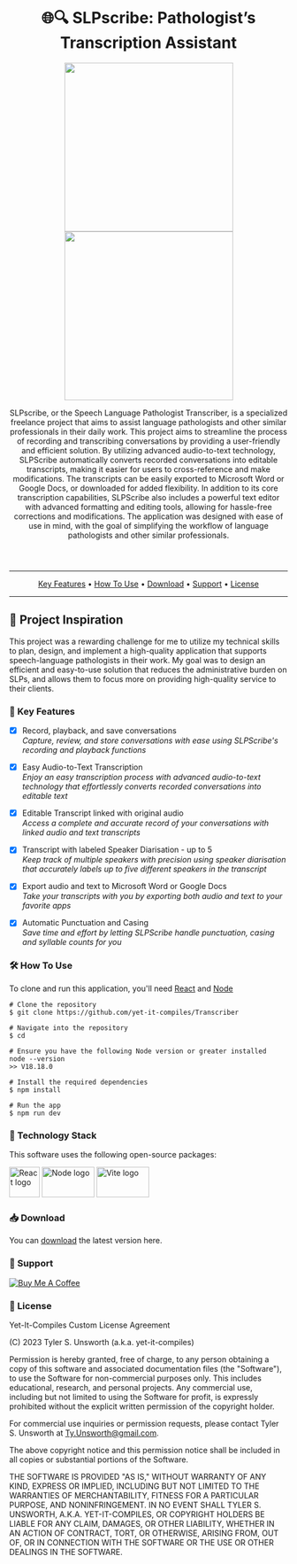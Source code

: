 <!-- PROJECT INFO SECTION -->
<header>
  <h1  align="center">🌐🔍 SLPscribe: Pathologist’s Transcription Assistant</h1>
  
  <p float="left" align="center">
    <img src="https://user-images.githubusercontent.com/43221618/233351755-ec030f5a-4faa-45b1-bcf8-8c6a87d89dea.png" height="305" /> 
    <img src="https://github.com/yet-it-compiles/WorldsFinestCuts-Redesign/assets/43221618/7f886655-05a2-4fc5-ad75-0fc5aaf82707" height="305" />
  </p>

  <p>
    SLPscribe, or the Speech Language Pathologist Transcriber, is a specialized freelance project that aims to assist language pathologists and other similar professionals in their daily work. This project aims to streamline the process of recording and transcribing conversations by providing a user-friendly and efficient 
    solution. By utilizing advanced audio-to-text technology, SLPScribe automatically converts recorded conversations into editable transcripts, making it easier for users to cross-reference and make modifications. The transcripts can be easily exported to Microsoft Word or Google Docs, or downloaded for added flexibility. 
    In addition to its core transcription capabilities, SLPScribe also includes a powerful text editor with advanced formatting and editing tools, allowing for hassle-free corrections and modifications. The application was designed with ease of use in mind, with the goal of simplifying the workflow of language pathologists 
    and other similar professionals.
  </p>
</header>


<!-- Start of the TOC-->
<nav>
      <hr>
      <p align="center">
            <a href="#key-features">Key Features</a> •
            <a href="#how-to-use">How To Use</a> •
            <a href="#download">Download</a> •
            <a href="#support">Support</a> •
            <a href="#license">License</a>
      </p>
      <hr>
</nav>

<section id="key-features">
   <h1>🌱 Project Inspiration</h1>
    
   <p>
      This project was a rewarding challenge for me to utilize my technical skills to plan, design, and implement a high-quality application that supports speech-language pathologists in their work. My goal was to design an efficient and easy-to-use solution that reduces the administrative burden on 
      SLPs, and allows them to focus more on providing high-quality service to their clients.
   </p>
</section>

<section id="key-features">
  <!-- Demonstration GIF -->
  <article>
    <h1>🚀 Key Features</h1>
    <p>
          
- [x] Record, playback, and save conversations
      <br>_Capture, review, and store conversations with ease using SLPScribe's recording and playback functions_
- [x] Easy Audio-to-Text Transcription
      <br> _Enjoy an easy transcription process with advanced audio-to-text technology that effortlessly converts recorded conversations into editable text_
- [x] Editable Transcript linked with original audio
      <br> _Access a complete and accurate record of your conversations with linked audio and text transcripts_
- [x] Transcript with labeled Speaker Diarisation - up to 5
      <br> _Keep track of multiple speakers with precision using speaker diarisation that accurately labels up to five different speakers in the transcript_
- [x] Export audio and text to Microsoft Word or Google Docs
      <br> _Take your transcripts with you by exporting both audio and text to your favorite apps_
- [x] Automatic Punctuation and Casing
      <br> _Save time and effort by letting SLPScribe handle punctuation, casing and syllable counts for you_
    
    </p>
  </article>
</section>

<section id="how-to-use">
  <article>
    <h1>🛠️ How To Use</h1>
    <p>To clone and run this application, you'll need <a href="https://react.dev">React</a> and <a href="https://nodejs.org/en">Node</a></p>

    # Clone the repository
    $ git clone https://github.com/yet-it-compiles/Transcriber

    # Navigate into the repository
    $ cd

    # Ensure you have the following Node version or greater installed
    node --version
    >> V18.18.0

    # Install the required dependencies
    $ npm install

    # Run the app
    $ npm run dev

  </article>
</section>

<section id="tech-stack">
  <article>
    <h1>🔧 Technology Stack</h1>
    <p>This software uses the following open-source packages:</p>
  <div>
   <a href="https://react.dev"><img src="https://cdn.jsdelivr.net/gh/devicons/devicon/icons/react/react-original.svg" height="55" width="55" alt="React logo"  /></a>
   <a href="https://nodejs.org/en"><img src="https://cdn.discordapp.com/attachments/1050737481684885554/1107110147916050552/2560px-Node.png" height="55" width="95" alt="Node logo"/></a>
   <a href="https://vitejs.dev"><img src="https://github.com/yet-it-compiles/Transcriber/assets/43221618/1714f1eb-7ee5-4ac1-a08b-2fd16b472307" height="55" width="95" alt="Vite logo"/></a></li></a>
  </div>  
  </article>
</section>

<section id="download">
  <article>
    <h1>📥 Download</h1>
    <p>You can <a href="https://github.com/yet-it-compiles/Transcriber">download</a> the latest version here.</p>
  </article>
</section>

<section id="support">
  <article>
    <h1>🤝 Support</h1>
    <a href="https://www.buymeacoffee.com/Yet.It.Compiles" target="_blank">
      <img src="https://img.shields.io/badge/Buy%20Me%20a%20Coffee-ffdd00?style=for-the-badge&logo=buy-me-a-coffee&logoColor=black" alt="Buy Me A Coffee">
    </a>
  </article>
</section>

<section id="license">
  <article>
    <h1>📜 License</h1>
  <p>
  Yet-It-Compiles Custom License Agreement

(C) 2023 Tyler S. Unsworth (a.k.a. yet-it-compiles)

Permission is hereby granted, free of charge, to any person obtaining a copy of this software and associated documentation files (the "Software"), to use the Software for non-commercial purposes only. This includes educational, research, and personal projects. Any commercial use, including but not limited to using the Software for profit, is expressly prohibited without the explicit written permission of the copyright holder.

For commercial use inquiries or permission requests, please contact Tyler S. Unsworth at Ty.Unsworth@gmail.com.

The above copyright notice and this permission notice shall be included in all copies or substantial portions of the Software.

THE SOFTWARE IS PROVIDED "AS IS," WITHOUT WARRANTY OF ANY KIND, EXPRESS OR IMPLIED, INCLUDING BUT NOT LIMITED TO THE WARRANTIES OF MERCHANTABILITY, FITNESS FOR A PARTICULAR PURPOSE, AND NONINFRINGEMENT. IN NO EVENT SHALL TYLER S. UNSWORTH, A.K.A. YET-IT-COMPILES, OR COPYRIGHT HOLDERS BE LIABLE FOR ANY CLAIM, DAMAGES, OR OTHER LIABILITY, WHETHER IN AN ACTION OF CONTRACT, TORT, OR OTHERWISE, ARISING FROM, OUT OF, OR IN CONNECTION WITH THE SOFTWARE OR THE USE OR OTHER DEALINGS IN THE SOFTWARE.
  </p>
  </article>
</section>

